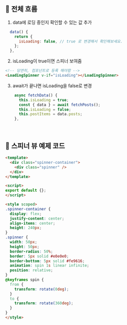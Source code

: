 📌 전체 흐름
-

1. data에 로딩 중인지 확인할 수 있는 값 추가
```javascript
  data() {
    return {
      isLoading: false, // true 로 변경해서 확인해보세요.
    };
  },
```
2. isLoading이 true이면 스피너 보여줌
```html
<!-- 당연히, 컴포넌트로 등록 해야함 -->
<LoadingSpinner v-if="isLoading"></LoadingSpinner>
```

3. await가 끝나면 isLoading을 false로 변경
```javascript
    async fetchData() {
      this.isLoading = true;
      const { data } = await fetchPosts();
      this.isLoading = false;
      this.postItems = data.posts;
    },
```



<br/>

📌 스피너 뷰 예제 코드
-
```html
<template>
  <div class="spinner-container">
    <div class="spinner" />
  </div>
</template>

<script>
export default {};
</script>

<style scoped>
.spinner-container {
  display: flex;
  justify-content: center;
  align-items: center;
  height: 240px;
}
.spinner {
  width: 50px;
  height: 50px;
  border-radius: 50%;
  border: 5px solid #e0e0e0;
  border-bottom: 5px solid #fe9616;
  animation: spin 1s linear infinite;
  position: relative;
}
@keyframes spin {
  from {
    transform: rotate(0deg);
  }
  to {
    transform: rotate(360deg);
  }
}
</style>
```

